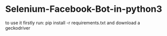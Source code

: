 # Selenium-Facebook-Bot-in-python3
to use it firstly run:  pip install -r requirements.txt
and download a geckodriver 

